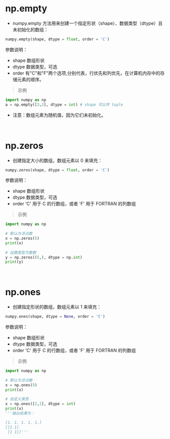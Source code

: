 
&emsp;
# np.empty
- numpy.empty 方法用来创建一个指定形状（shape）、数据类型（dtype）且未初始化的数组：
```python
numpy.empty(shape, dtype = float, order = 'C')
```
参数说明：

- shape	数组形状
- dtype	数据类型，可选
- order	有"C"和"F"两个选项,分别代表，行优先和列优先，在计算机内存中的存储元素的顺序。

>示例
```python
import numpy as np 
a = np.empty([3,2], dtype = int) # shape 可以传 tuple
```
- 注意：数组元素为随机值，因为它们未初始化。

&emsp;
# np.zeros
- 创建指定大小的数组，数组元素以 0 来填充：
```python
numpy.zeros(shape, dtype = float, order = 'C')
```
参数说明：

- shape	数组形状
- dtype	数据类型，可选
- order	'C' 用于 C 的行数组，或者 'F' 用于 FORTRAN 的列数组
>示例
```python
import numpy as np
 
# 默认为浮点数
x = np.zeros(5) 
print(x)
 
# 设置类型为整数
y = np.zeros((5,), dtype = np.int) 
print(y)
```


&emsp;
# np.ones
- 创建指定形状的数组，数组元素以 1 来填充：
```python
numpy.ones(shape, dtype = None, order = 'C')
```
参数说明：

- shape	数组形状
- dtype	数据类型，可选
- order	'C' 用于 C 的行数组，或者 'F' 用于 FORTRAN 的列数组

>示例
```python
import numpy as np
 
# 默认为浮点数
x = np.ones(5) 
print(x)
 
# 自定义类型
x = np.ones([2,2], dtype = int)
print(x)
'''输出结果为：

[1. 1. 1. 1. 1.]
[[1 1]
 [1 1]]'''
```
